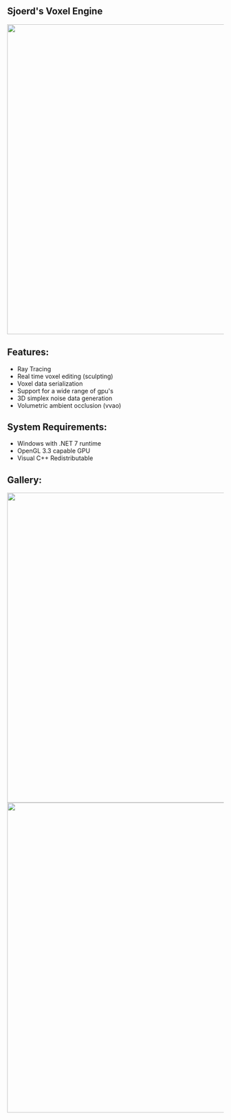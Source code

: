 ## Sjoerd's Voxel Engine
<img width="720" src="https://github.com/sjoerdev/voxel-engine/assets/59654421/27839c4e-da45-4b71-8ce1-61472fc9781e">

## Features:
- Ray Tracing
- Real time voxel editing (sculpting)
- Voxel data serialization
- Support for a wide range of gpu's
- 3D simplex noise data generation
- Volumetric ambient occlusion (vvao)

## System Requirements:
- Windows with .NET 7 runtime
- OpenGL 3.3 capable GPU
- Visual C++ Redistributable

## Gallery:
<img width="720" src="https://github.com/sjoerdev/voxel-engine/assets/59654421/b1be6745-95c4-4561-97be-7dbaa4ddf14d">
<img width="720" src="https://github.com/sjoerdev/voxel-engine/assets/59654421/304425b8-39ae-45c1-a5b5-215952d14409">
